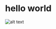 # hello world
![alt text](https://photos.google.com/photo/AF1QipOzFToW6-pzZH9N7h2AvRmol3szRDwzhSNVKqlU)
